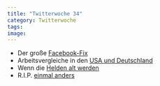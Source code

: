 ```yaml
---
title: "Twitterwoche 34"
category: Twitterwoche
tags: 
image: 
---
```


* Der große [Facebook-Fix](http://lifehacker.com/5616928/top-10-facebook-privacy-and-usability-fixes)
* Arbeitsvergleiche in den [USA und Deutschland](http://www.salon.com/books/feature/2010/08/25/german_usa_working_life_ext2010/index.html)
* Wenn die [Helden alt werden](http://grandgood.com/2010/08/15/kool-herc-coke-la-rock-cold-crush-brothers-public-enemy-seen/)
* R.I.P. [einmal anders](http://ugsmag.com/2010/08/press-your-ashes-into-a-vinyl-record-when-you-die/)

  
